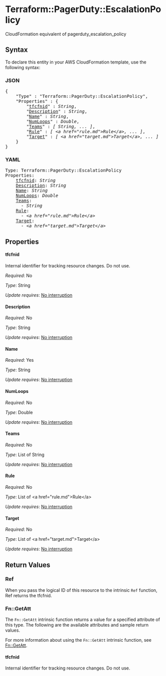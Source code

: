 # Terraform::PagerDuty::EscalationPolicy

CloudFormation equivalent of pagerduty_escalation_policy

## Syntax

To declare this entity in your AWS CloudFormation template, use the following syntax:

### JSON

<pre>
{
    "Type" : "Terraform::PagerDuty::EscalationPolicy",
    "Properties" : {
        "<a href="#tfcfnid" title="tfcfnid">tfcfnid</a>" : <i>String</i>,
        "<a href="#description" title="Description">Description</a>" : <i>String</i>,
        "<a href="#name" title="Name">Name</a>" : <i>String</i>,
        "<a href="#numloops" title="NumLoops">NumLoops</a>" : <i>Double</i>,
        "<a href="#teams" title="Teams">Teams</a>" : <i>[ String, ... ]</i>,
        "<a href="#rule" title="Rule">Rule</a>" : <i>[ &lt;a href=&#34;rule.md&#34;&gt;Rule&lt;/a&gt;, ... ]</i>,
        "<a href="#target" title="Target">Target</a>" : <i>[ &lt;a href=&#34;target.md&#34;&gt;Target&lt;/a&gt;, ... ]</i>
    }
}
</pre>

### YAML

<pre>
Type: Terraform::PagerDuty::EscalationPolicy
Properties:
    <a href="#tfcfnid" title="tfcfnid">tfcfnid</a>: <i>String</i>
    <a href="#description" title="Description">Description</a>: <i>String</i>
    <a href="#name" title="Name">Name</a>: <i>String</i>
    <a href="#numloops" title="NumLoops">NumLoops</a>: <i>Double</i>
    <a href="#teams" title="Teams">Teams</a>: <i>
      - String</i>
    <a href="#rule" title="Rule">Rule</a>: <i>
      - &lt;a href=&#34;rule.md&#34;&gt;Rule&lt;/a&gt;</i>
    <a href="#target" title="Target">Target</a>: <i>
      - &lt;a href=&#34;target.md&#34;&gt;Target&lt;/a&gt;</i>
</pre>

## Properties

#### tfcfnid

Internal identifier for tracking resource changes. Do not use.

_Required_: No

_Type_: String

_Update requires_: [No interruption](https://docs.aws.amazon.com/AWSCloudFormation/latest/UserGuide/using-cfn-updating-stacks-update-behaviors.html#update-no-interrupt)

#### Description

_Required_: No

_Type_: String

_Update requires_: [No interruption](https://docs.aws.amazon.com/AWSCloudFormation/latest/UserGuide/using-cfn-updating-stacks-update-behaviors.html#update-no-interrupt)

#### Name

_Required_: Yes

_Type_: String

_Update requires_: [No interruption](https://docs.aws.amazon.com/AWSCloudFormation/latest/UserGuide/using-cfn-updating-stacks-update-behaviors.html#update-no-interrupt)

#### NumLoops

_Required_: No

_Type_: Double

_Update requires_: [No interruption](https://docs.aws.amazon.com/AWSCloudFormation/latest/UserGuide/using-cfn-updating-stacks-update-behaviors.html#update-no-interrupt)

#### Teams

_Required_: No

_Type_: List of String

_Update requires_: [No interruption](https://docs.aws.amazon.com/AWSCloudFormation/latest/UserGuide/using-cfn-updating-stacks-update-behaviors.html#update-no-interrupt)

#### Rule

_Required_: No

_Type_: List of &lt;a href=&#34;rule.md&#34;&gt;Rule&lt;/a&gt;

_Update requires_: [No interruption](https://docs.aws.amazon.com/AWSCloudFormation/latest/UserGuide/using-cfn-updating-stacks-update-behaviors.html#update-no-interrupt)

#### Target

_Required_: No

_Type_: List of &lt;a href=&#34;target.md&#34;&gt;Target&lt;/a&gt;

_Update requires_: [No interruption](https://docs.aws.amazon.com/AWSCloudFormation/latest/UserGuide/using-cfn-updating-stacks-update-behaviors.html#update-no-interrupt)

## Return Values

### Ref

When you pass the logical ID of this resource to the intrinsic `Ref` function, Ref returns the tfcfnid.

### Fn::GetAtt

The `Fn::GetAtt` intrinsic function returns a value for a specified attribute of this type. The following are the available attributes and sample return values.

For more information about using the `Fn::GetAtt` intrinsic function, see [Fn::GetAtt](https://docs.aws.amazon.com/AWSCloudFormation/latest/UserGuide/intrinsic-function-reference-getatt.html).

#### tfcfnid

Internal identifier for tracking resource changes. Do not use.

